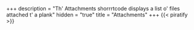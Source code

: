+++
description = "Th' Attachments shorrrtcode displays a list o' files attached t' a plank"
hidden = "true"
title = "Attachments"
+++
{{< piratify >}}
